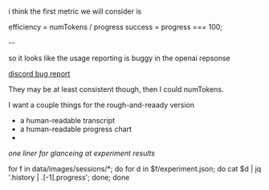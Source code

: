 #

i think the first metric we will consider is

efficiency = numTokens / progress
success = progress === 100;

--

so it looks like the usage reporting is buggy in the openai repsonse

[discord bug
report](https://discord.com/channels/974519864045756446/1268300995075637381/1268300995075637381)

They may be at least consistent though, then I could numTokens.


I want a couple things for the rough-and-reaady version

- a human-readable transcript
- a human-readable progress chart
-

_one liner for glanceing at experiment results_

for f in data/images/sessions/*; do for d in $f/experiment.json; do cat $d | jq '.history | .[-1].progress'; done; done


